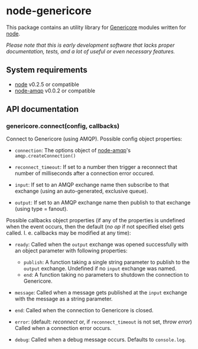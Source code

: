 # node-genericore

This package contains an utility library for
[Genericore](https://shackspace.de/wiki/doku.php?id=project:genericore)
modules written for [node](http://nodejs.org/).

*Please note that this is early development software
 that lacks proper documentation, tests, and a lot of useful or even necessary features.*

## System requirements

- [node](http://nodejs.org/) v0.2.5 or compatible
- [node-amqp](https://github.com/ry/node-amqp) v0.0.2 or compatible

## API documentation

### genericore.connect(config, callbacks)

Connect to Genericore (using AMQP).
Possible config object properties:

* ``connection``:
  The options object of [node-amqp](https://github.com/ry/node-amqp)'s
  ``amqp.createConnection()``

* ``reconnect_timeout``:
  If set to a number then trigger a reconnect that number of milliseconds
  after a connection error occured.

* ``input``:
  If set to an AMQP exchange name then subscribe to that exchange
  (using an auto-generated, exclusive queue).

* ``output``:
  If set to an AMQP exchange name then publish to that exchange
  (using type = fanout).


Possible callbacks object properties
(if any of the properties is undefined when the event occurs,
then the default (*no op* if not specified else) gets called.
I. e. callbacks may be modified at any time):


* ``ready``:
  Called when the ``output`` exchange was opened successfully with an
  object parameter with following properties:

  * ``publish``:
    A function taking a single string parameter to publish to the
    ``output`` exchange.
    Undefined if no ``input`` exchange was named.
  * ``end``:
    A function taking no parameters to shutdown the connection to Genericore.

* ``message``:
  Called when a message gets published at the ``input`` exchange
  with the message as a string parameter.

* ``end``:
  Called when the connection to Genericore is closed.

* ``error``:
  (default: *reconnect* or, if ``reconnect_timeout`` is not set, *throw error*)
  Called when a connection error occurs.

* ``debug``:
  Called when a debug message occurs.
  Defaults to ``console.log``.

